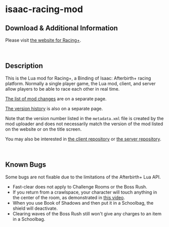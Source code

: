 isaac-racing-mod
================

Download & Additional Information
---------------------------------

Please visit [the website for Racing+](https://isaacracing.net/).

<br />



Description
-----------

This is the Lua mod for Racing+, a Binding of Isaac: Afterbirth+ racing platform. Normally a single player game, the Lua mod, client, and server allow players to be able to race each other in real time.

[The list of mod changes](https://github.com/Zamiell/isaac-racing-mod/blob/master/CHANGES.md) are on a separate page.

[The version history](https://github.com/Zamiell/isaac-racing-mod/blob/master/HISTORY.md) is also on a separate page.

Note that the version number listed in the `metadata.xml` file is created by the mod uploader and does not necessarily match the version of the mod listed on the website or on the title screen.

You may also be interested in [the client repository](https://github.com/Zamiell/isaac-racing-client) or [the server repository](https://github.com/Zamiell/isaac-racing-server).

<br />



Known Bugs
----------

Some bugs are not fixable due to the limitations of the Afterbirth+ Lua API.

* Fast-clear does not apply to Challenge Rooms or the Boss Rush.
* If you return from a crawlspace, your character will touch anything in the center of the room, as demonstrated in [this video](https://clips.twitch.tv/NastyBumblingShieldTwitchRPG).
* When you use Book of Shadows and then put it in a Schoolbag, the shield will deactivate.
* Clearing waves of the Boss Rush still won't give any charges to an item in a Schoolbag.

<br />
